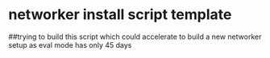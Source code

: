 # networker install script template

##trying to build this script which could accelerate to build a new networker setup as eval mode has only 45 days


